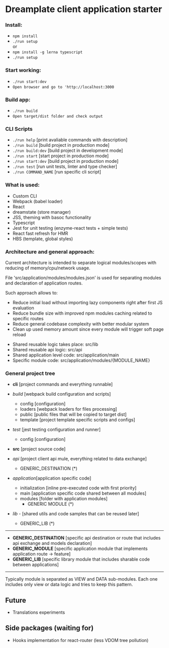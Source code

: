 # Dreamplate client application starter

### Install:
- `npm install`
- `./run setup` <br/>
    or
- `npm install -g lerna typescript`
- `./run setup`

### Start working:
- `./run start:dev`
- `Open browser and go to 'http://localhost:3000`

### Build app:
- `./run build`
- `Open target/dist folder and check output`

### CLI Scripts
- `./run help` [print avaliable commands with description]
- `./run build` [build project in production mode]
- `./run build:dev` [build project in development mode]
- `./run start` [start project in production mode]
- `./run start:dev` [build project in production mode]
- `./run test` [run unit tests, linter and type checker]
- `./run COMMAND_NAME` [run specific cli script]

### What is used:
- Custom CLI
- Webpack (babel loader)
- React 
- dreamstate (store manager)
- JSS, theming with basoc functionality
- Typescript
- Jest for unit testing (enzyme-react tests + simple tests)
- React fast refresh for HMR
- HBS (template, global styles)

### Architecture and general approach:

Current architecture is intended to separate logical modules/scopes with reducing of memory/cpu/network usage.

File 'src/application/modules/modules.json' is used for separating modules and declaration of application routes.

Such approach allows to:
  - Reduce initial load without importing lazy components right after first JS evaluation
  - Reduce bundle size with improved npm modules caching related to specific routes
  - Reduce general codebase complexity with better modular system
  - Clean up used memory amount since every module will trigger soft page reload

* Shared reusable logic takes place: src/lib 
* Shared reusable api logic: src/api 
* Shared application level code: src/application/main
* Specific module code: src/application/modules/{MODULE_NAME}

### General project tree

- **cli** [project commands and everything runnable]

- _build_ [webpack build configuration and scripts]
   - config [configuration]
   - loaders [webpack loaders for files processing]
   - public [public files that will be copied to target dist]
   - template [project template specific scripts and configs]

- _test_ [jest testing configuration and runner]
   - config [configuration]

- **src** [project source code]

- _api_ [project client api mule, everything related to data exchange]
  - GENERIC_DESTINATION (*)

- _application_[application specific code]
  - initialization [inline pre-executed code with first priority]
  - main [application specific code shared between all modules]
  - modules [folder with application modules]
    - GENERIC MODULE (*)

- _lib_ - [shared utils and code samples that can be reused later]
  - GENERIC_LIB (*)

---
    
+ **GENERIC_DESTINATION** [specific api destination or route that includes api exchange and models declaration]
+ **GENERIC_MODULE** [specific application module that implements application route -> feature]
+ **GENERIC_LIB** [specific library module that includes sharable code between applications]

--- 

Typically module is separated as VIEW and DATA sub-modules. Each one includes only view or data logic and tries to keep this pattern.

## Future
- Translations experiments

## Side packages (waiting for)
- Hooks implementation for react-router (less VDOM tree pollution)
